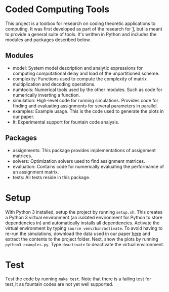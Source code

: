# Coded Computing Tools
This project is a toolbox for research on coding theoretic applications to computing. It was first developed as part of the research for [1][1], but is meant to provide a general suite of tools. It's written in Python and includes the modules and packages described below.

## Modules
* model: System model description and analytic expressions for computing computational delay and load of the unpartitioned scheme.
* complexity: Functions used to compute the complexity of matrix multiplication and decoding operations.
* numtools: Numerical tools used by the other modules. Such as code for numerically inverting a function.
* simulation: High-level code for running simulations. Provides code for finding and evaluating assignments for several parameters in parallel.
* examples: Example usage. This is the code used to generate the plots in our paper.
* lt: Experimental support for fountain code analysis.

## Packages
* assignments: This package provides implementations of assignment matrices.
* solvers: Optimization solvers used to find assignment matrices.
* evaluation: Contains code for numerically evaluating the performance of an assignment matrix.
* tests: All tests reside in this package.

# Setup
With Python 3 installed, setup the project by running `setup.sh`. This creates a Python 3 virtual environment (an isolated environment for Python to store dependencies in) and automatically installs all dependencies. Activate the virtual environment by typing `source venv/bin/activate`. To avoid having to re-run the simulations, download the data used in our paper [here](https://www.dropbox.com/s/8oc40l3m9ksxah8/results.tar.gz?dl=0) and extract the contents to the project folder. Next, show the plots by running `python3 examples.py`. Type `deactivate` to deactivate the virtual environment.

# Test
Test the code by running `make test`. Note that there is a failing test for test_lt as fountain codes are not yet well supported.

[1]: https://arxiv.org/abs/1701.06631

